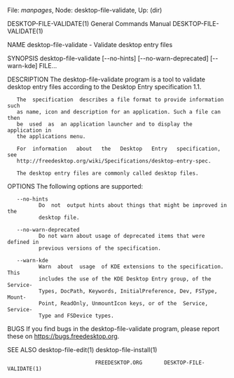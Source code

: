 File: *manpages*,  Node: desktop-file-validate,  Up: (dir)

DESKTOP-FILE-VALIDATE(1)    General Commands Manual   DESKTOP-FILE-VALIDATE(1)



NAME
       desktop-file-validate - Validate desktop entry files

SYNOPSIS
       desktop-file-validate  [--no-hints] [--no-warn-deprecated] [--warn-kde]
       FILE...

DESCRIPTION
       The desktop-file-validate program is a tool to validate  desktop  entry
       files according to the Desktop Entry specification 1.1.

       The  specification  describes a file format to provide information such
       as name, icon and description for an application. Such a file can  then
       be  used  as  an application launcher and to display the application in
       the applications menu.

       For  information   about   the   Desktop   Entry   specification,   see
       http://freedesktop.org/wiki/Specifications/desktop-entry-spec.

       The desktop entry files are commonly called desktop files.

OPTIONS
       The following options are supported:

       --no-hints
              Do  not  output hints about things that might be improved in the
              desktop file.

       --no-warn-deprecated
              Do not warn about usage of deprecated items that were defined in
              previous versions of the specification.

       --warn-kde
              Warn  about  usage  of KDE extensions to the specification. This
              includes the use of the KDE Desktop Entry group, of the Service‐
              Types, DocPath, Keywords, InitialPreference, Dev, FSType, Mount‐
              Point, ReadOnly, UnmountIcon keys, or of the  Service,  Service‐
              Type and FSDevice types.

BUGS
       If  you  find  bugs in the desktop-file-validate program, please report
       these on https://bugs.freedesktop.org.

SEE ALSO
       desktop-file-edit(1) desktop-file-install(1)



                                FREEDESKTOP.ORG       DESKTOP-FILE-VALIDATE(1)
